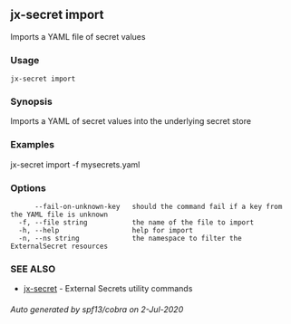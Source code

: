 ## jx-secret import

Imports a YAML file of secret values

### Usage

```
jx-secret import
```

### Synopsis

Imports a YAML of secret values into the underlying secret store

### Examples

  jx-secret import -f mysecrets.yaml

### Options

```
      --fail-on-unknown-key   should the command fail if a key from the YAML file is unknown
  -f, --file string           the name of the file to import
  -h, --help                  help for import
  -n, --ns string             the namespace to filter the ExternalSecret resources
```

### SEE ALSO

* [jx-secret](jx-secret.md)	 - External Secrets utility commands

###### Auto generated by spf13/cobra on 2-Jul-2020
